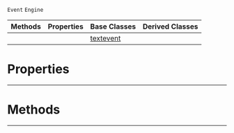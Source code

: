  `Event` `Engine`



|Methods|Properties|Base Classes|Derived Classes|
|---|---|---|---|
| | |[textevent](https://github.com/PlasmaEngine/PlasmaDocs/tree/master/docs/C%2B%2B/code_reference/class_reference/textevent.markdown)| |


 #  Properties


---  
 #  Methods


---  
 

 